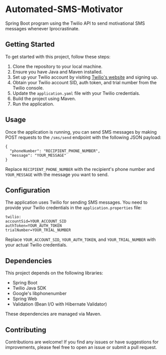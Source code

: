 
# Automated-SMS-Motivator

Spring Boot program using the Twilio API to send motivational SMS messages whenever Iprocrastinate.
## Getting Started

To get started with this project, follow these steps:

1. Clone the repository to your local machine.
2. Ensure you have Java and Maven installed.
3. Set up your Twilio account by visiting [Twilio's website](https://www.twilio.com/try-twilio) and signing up.
4. Obtain your Twilio account SID, auth token, and trial number from the Twilio console.
5. Update the `application.yaml` file with your Twilio credentials.
6. Build the project using Maven.
7. Run the application.

## Usage

Once the application is running, you can send SMS messages by making POST requests to the `/sms/send` endpoint with the following JSON payload:

```
{
  "phoneNumber": "RECIPIENT_PHONE_NUMBER",
  "message": "YOUR_MESSAGE"
}
```

Replace `RECIPIENT_PHONE_NUMBER` with the recipient's phone number and `YOUR_MESSAGE` with the message you want to send.

## Configuration

The application uses Twilio for sending SMS messages. You need to provide your Twilio credentials in the `application.properties` file:

```
twilio:
accountSid=YOUR_ACCOUNT_SID
authToken=YOUR_AUTH_TOKEN
trialNumber=YOUR_TRIAL_NUMBER
```

Replace `YOUR_ACCOUNT_SID`, `YOUR_AUTH_TOKEN`, and `YOUR_TRIAL_NUMBER` with your actual Twilio credentials.

## Dependencies

This project depends on the following libraries:

- Spring Boot
- Twilio Java SDK
- Google's libphonenumber
- Spring Web
- Validation (Bean I/O with Hibernate Validator)

These dependencies are managed via Maven.

## Contributing

Contributions are welcome! If you find any issues or have suggestions for improvements, please feel free to open an issue or submit a pull request.
